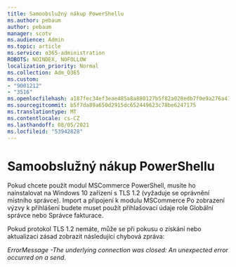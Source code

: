 ```yaml
---
title: Samoobslužný nákup PowerShellu
ms.author: pebaum
author: pebaum
manager: scotv
ms.audience: Admin
ms.topic: article
ms.service: o365-administration
ROBOTS: NOINDEX, NOFOLLOW
localization_priority: Normal
ms.collection: Adm_O365
ms.custom:
- "9001212"
- "3516"
ms.openlocfilehash: a187fec34ef3eae485a8a880127b5f82a028edb7f0e9a276a41b5e33cad25ead
ms.sourcegitcommit: b5f7da89a650d2915dc652449623c78be6247175
ms.translationtype: MT
ms.contentlocale: cs-CZ
ms.lasthandoff: 08/05/2021
ms.locfileid: "53942828"
---
```

# <a name="self-service-purchase-of-powershell"></a>Samoobslužný nákup PowerShellu

Pokud chcete použít modul MSCommerce PowerShell, musíte ho nainstalovat na Windows 10 zařízení s TLS 1.2 (vyžaduje se oprávnění místního správce).  Import a připojení k modulu MSCommerce  Po zobrazení výzvy k přihlášení budete muset použít přihlašovací údaje role Globální správce nebo Správce fakturace.  

Pokud protokol TLS 1.2 nemáte, může se při pokusu o získání nebo aktualizaci zásad zobrazit následující chybová zpráva:

*ErrorMessage -The underlying connection was closed: An unexpected error occurred on a send*.



